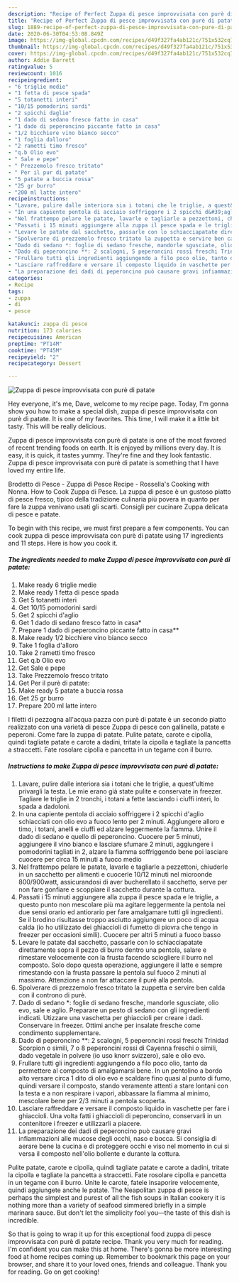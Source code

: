```yaml
---
description: "Recipe of Perfect Zuppa di pesce improvvisata con purè di patate"
title: "Recipe of Perfect Zuppa di pesce improvvisata con purè di patate"
slug: 1889-recipe-of-perfect-zuppa-di-pesce-improvvisata-con-pure-di-patate
date: 2020-06-30T04:53:08.849Z
image: https://img-global.cpcdn.com/recipes/d49f327fa4ab121c/751x532cq70/zuppa-di-pesce-improvvisata-con-pure-di-patate-recipe-main-photo.jpg
thumbnail: https://img-global.cpcdn.com/recipes/d49f327fa4ab121c/751x532cq70/zuppa-di-pesce-improvvisata-con-pure-di-patate-recipe-main-photo.jpg
cover: https://img-global.cpcdn.com/recipes/d49f327fa4ab121c/751x532cq70/zuppa-di-pesce-improvvisata-con-pure-di-patate-recipe-main-photo.jpg
author: Addie Barrett
ratingvalue: 5
reviewcount: 1016
recipeingredient:
- "6 triglie medie"
- "1 fetta di pesce spada"
- "5 totanetti interi"
- "10/15 pomodorini sardi"
- "2 spicchi daglio"
- "1 dado di sedano fresco fatto in casa"
- "1 dado di peperoncino piccante fatto in casa"
- "1/2 bicchiere vino bianco secco"
- "1 foglia dalloro"
- "2 rametti timo fresco"
- "q.b Olio evo"
- " Sale e pepe"
- " Prezzemolo fresco tritato"
- " Per il pur di patate"
- "5 patate a buccia rossa"
- "25 gr burro"
- "200 ml latte intero"
recipeinstructions:
- "Lavare, pulire dalle interiora sia i totani che le triglie, a quest&#39;ultime privargli la testa. Le mie erano già state pulite e conservate in freezer. Tagliare le triglie in 2 tronchi, i totani a fette lasciando i ciuffi interi, lo spada a dadoloni."
- "In una capiente pentola di acciaio soffriggere i 2 spicchi d&#39;aglio schiacciati con olio evo a fuoco lento per 2 minuti. Aggiungere alloro e timo, i totani, anelli e ciuffi ed alzare leggermente la fiamma. Unire il dado di sedano e quello di peperoncino. Cuocere per 5 minuti, aggiungere il vino bianco e lasciare sfumare 2 minuti, aggiungere i pomodorini tagliati in 2, alzare la fiamma soffriggendo bene poi lasciare cuocere per circa 15 minuti a fuoco medio"
- "Nel frattempo pelare le patate, lavarle e tagliarle a pezzettoni, chiuderle in un sacchetto per alimenti e cuocerle 10/12 minuti nel microonde 800/900watt, assicurandosi di aver bucherellato il sacchetto, serve per non fare gonfiare e scoppiare il sacchetto durante la cottura."
- "Passati i 15 minuti aggiungere alla zuppa il pesce spada e le triglie, a questo punto non mescolare più ma agitare leggermente la pentola nei due sensi orario ed antiorario per fare amalgamare tutti gli ingredienti. Se il brodino risultasse troppo asciutto aggiungere un poco di acqua calda (io ho utilizzato dei ghiaccioli di fumetto di piovra che tengo in freezer per occasioni simili). Cuocere per altri 5 minuti a fuoco basso"
- "Levare le patate dal sacchetto, passarle con lo schiacciapatate direttamente sopra il pezzo di burro dentro una pentola, salare e rimestare velocemente con la frusta facendo sciogliere il burro nel composto. Solo dopo questa operazione, aggiungere il latte e sempre rimestando con la frusta passare la pentola sul fuoco 2 minuti al massimo. Attenzione a non far attaccare il purè alla pentola."
- "Spolverare di prezzemolo fresco tritato la zuppetta e servire ben calda con il controno di purè."
- "Dado di sedano *: foglie di sedano fresche, mandorle sgusciate, olio evo, sale e aglio. Preparare un pesto di sedano con gli ingredienti indicati. Utizzare una vaschetta per ghiaccioli per creare i dadi. Conservare in freezer. Ottimi anche per insalate fresche come condimento supplementare."
- "Dado di peperoncino **: 2 scalogni, 5 peperoncini rossi freschi Trinidad Scorpion o simili, 7 o 8 peperoncini rossi di Cayenna freschi o simili, dado vegetale in polvere (io uso knorr svizzero), sale e olio evo."
- "Frullare tutti gli ingredienti aggiungendo a filo poco olio, tanto da permettere al composto di amalgamarsi bene. In un pentolino a bordo alto versare circa 1 dito di olio evo e scaldare fino quasi al punto di fumo, quindi versare il composto, stando veramente attenti a stare lontani con la testa e a non respirare i vapori, abbassare la fiamma al minimo, mescolare bene per 2/3 minuti a pentola scoperta."
- "Lasciare raffreddare e versare il composto liquido in vaschette per fare i ghiaccioli. Una volta fatti i ghiaccioli di peperoncino, conservarli in un contenitore i freezer e utilizzarli a piacere."
- "La preparazione dei dadi di peperoncino può causare gravi infiammazioni alle mucose degli occhi, naso e bocca. Si consiglia di aerare bene la cucina e di proteggere occhi e viso nel momento in cui si versa il composto nell&#39;olio bollente e durante la cottura."
categories:
- Recipe
tags:
- zuppa
- di
- pesce

katakunci: zuppa di pesce 
nutrition: 173 calories
recipecuisine: American
preptime: "PT14M"
cooktime: "PT45M"
recipeyield: "2"
recipecategory: Dessert

---
```



![Zuppa di pesce improvvisata con purè di patate](https://img-global.cpcdn.com/recipes/d49f327fa4ab121c/751x532cq70/zuppa-di-pesce-improvvisata-con-pure-di-patate-recipe-main-photo.jpg)

Hey everyone, it's me, Dave, welcome to my recipe page. Today, I'm gonna show you how to make a special dish, zuppa di pesce improvvisata con purè di patate. It is one of my favorites. This time, I will make it a little bit tasty. This will be really delicious.

Zuppa di pesce improvvisata con purè di patate is one of the most favored of recent trending foods on earth. It is enjoyed by millions every day. It is easy, it is quick, it tastes yummy. They're fine and they look fantastic. Zuppa di pesce improvvisata con purè di patate is something that I have loved my entire life.

Brodetto di Pesce - Zuppa di Pesce Recipe - Rossella&#39;s Cooking with Nonna. How to Cook Zuppa di Pesce. La zuppa di pesce è un gustoso piatto di pesce fresco, tipico della tradizione culinaria più povera in quanto per fare la zuppa venivano usati gli scarti. Consigli per cucinare Zuppa delicata di pesce e patate.


To begin with this recipe, we must first prepare a few components. You can cook zuppa di pesce improvvisata con purè di patate using 17 ingredients and 11 steps. Here is how you cook it.

<!--inarticleads1-->

##### The ingredients needed to make Zuppa di pesce improvvisata con purè di patate:

1. Make ready 6 triglie medie
1. Make ready 1 fetta di pesce spada
1. Get 5 totanetti interi
1. Get 10/15 pomodorini sardi
1. Get 2 spicchi d&#39;aglio
1. Get 1 dado di sedano fresco fatto in casa*
1. Prepare 1 dado di peperoncino piccante fatto in casa**
1. Make ready 1/2 bicchiere vino bianco secco
1. Take 1 foglia d&#39;alloro
1. Take 2 rametti timo fresco
1. Get q.b Olio evo
1. Get  Sale e pepe
1. Take  Prezzemolo fresco tritato
1. Get  Per il purè di patate:
1. Make ready 5 patate a buccia rossa
1. Get 25 gr burro
1. Prepare 200 ml latte intero


I filetti di pezzogna all&#39;acqua pazza con purè di patate è un secondo piatto realizzato con una varietà di pesce Zuppa di pesce con gallinella, patate e peperoni. Come fare la zuppa di patate. Pulite patate, carote e cipolla, quindi tagliate patate e carote a dadini, tritate la cipolla e tagliate la pancetta a straccetti. Fate rosolare cipolla e pancetta in un tegame con il burro. 

<!--inarticleads2-->

##### Instructions to make Zuppa di pesce improvvisata con purè di patate:

1. Lavare, pulire dalle interiora sia i totani che le triglie, a quest&#39;ultime privargli la testa. Le mie erano già state pulite e conservate in freezer. Tagliare le triglie in 2 tronchi, i totani a fette lasciando i ciuffi interi, lo spada a dadoloni.
1. In una capiente pentola di acciaio soffriggere i 2 spicchi d&#39;aglio schiacciati con olio evo a fuoco lento per 2 minuti. Aggiungere alloro e timo, i totani, anelli e ciuffi ed alzare leggermente la fiamma. Unire il dado di sedano e quello di peperoncino. Cuocere per 5 minuti, aggiungere il vino bianco e lasciare sfumare 2 minuti, aggiungere i pomodorini tagliati in 2, alzare la fiamma soffriggendo bene poi lasciare cuocere per circa 15 minuti a fuoco medio
1. Nel frattempo pelare le patate, lavarle e tagliarle a pezzettoni, chiuderle in un sacchetto per alimenti e cuocerle 10/12 minuti nel microonde 800/900watt, assicurandosi di aver bucherellato il sacchetto, serve per non fare gonfiare e scoppiare il sacchetto durante la cottura.
1. Passati i 15 minuti aggiungere alla zuppa il pesce spada e le triglie, a questo punto non mescolare più ma agitare leggermente la pentola nei due sensi orario ed antiorario per fare amalgamare tutti gli ingredienti. Se il brodino risultasse troppo asciutto aggiungere un poco di acqua calda (io ho utilizzato dei ghiaccioli di fumetto di piovra che tengo in freezer per occasioni simili). Cuocere per altri 5 minuti a fuoco basso
1. Levare le patate dal sacchetto, passarle con lo schiacciapatate direttamente sopra il pezzo di burro dentro una pentola, salare e rimestare velocemente con la frusta facendo sciogliere il burro nel composto. Solo dopo questa operazione, aggiungere il latte e sempre rimestando con la frusta passare la pentola sul fuoco 2 minuti al massimo. Attenzione a non far attaccare il purè alla pentola.
1. Spolverare di prezzemolo fresco tritato la zuppetta e servire ben calda con il controno di purè.
1. Dado di sedano *: foglie di sedano fresche, mandorle sgusciate, olio evo, sale e aglio. Preparare un pesto di sedano con gli ingredienti indicati. Utizzare una vaschetta per ghiaccioli per creare i dadi. Conservare in freezer. Ottimi anche per insalate fresche come condimento supplementare.
1. Dado di peperoncino **: 2 scalogni, 5 peperoncini rossi freschi Trinidad Scorpion o simili, 7 o 8 peperoncini rossi di Cayenna freschi o simili, dado vegetale in polvere (io uso knorr svizzero), sale e olio evo.
1. Frullare tutti gli ingredienti aggiungendo a filo poco olio, tanto da permettere al composto di amalgamarsi bene. In un pentolino a bordo alto versare circa 1 dito di olio evo e scaldare fino quasi al punto di fumo, quindi versare il composto, stando veramente attenti a stare lontani con la testa e a non respirare i vapori, abbassare la fiamma al minimo, mescolare bene per 2/3 minuti a pentola scoperta.
1. Lasciare raffreddare e versare il composto liquido in vaschette per fare i ghiaccioli. Una volta fatti i ghiaccioli di peperoncino, conservarli in un contenitore i freezer e utilizzarli a piacere.
1. La preparazione dei dadi di peperoncino può causare gravi infiammazioni alle mucose degli occhi, naso e bocca. Si consiglia di aerare bene la cucina e di proteggere occhi e viso nel momento in cui si versa il composto nell&#39;olio bollente e durante la cottura.


Pulite patate, carote e cipolla, quindi tagliate patate e carote a dadini, tritate la cipolla e tagliate la pancetta a straccetti. Fate rosolare cipolla e pancetta in un tegame con il burro. Unite le carote, fatele insaporire velocemente, quindi aggiungete anche le patate. The Neapolitan zuppa di pesce is perhaps the simplest and purest of all the fish soups in Italian cookery it is nothing more than a variety of seafood simmered briefly in a simple marinara sauce. But don&#39;t let the simplicity fool you—the taste of this dish is incredible. 

So that is going to wrap it up for this exceptional food zuppa di pesce improvvisata con purè di patate recipe. Thank you very much for reading. I'm confident you can make this at home. There's gonna be more interesting food at home recipes coming up. Remember to bookmark this page on your browser, and share it to your loved ones, friends and colleague. Thank you for reading. Go on get cooking!
